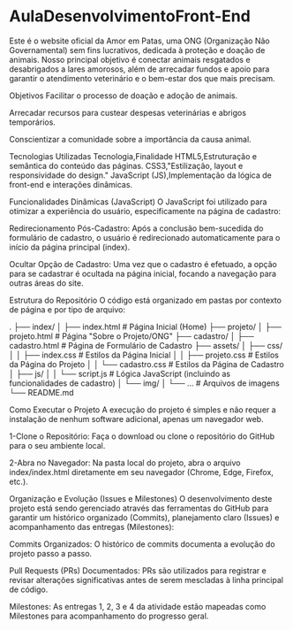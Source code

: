 # AulaDesenvolvimentoFront-End
Este é o website oficial da Amor em Patas, uma ONG (Organização Não Governamental) sem fins lucrativos, dedicada à proteção e doação de animais. Nosso principal objetivo é conectar animais resgatados e desabrigados a lares amorosos, além de arrecadar fundos e apoio para garantir o atendimento veterinário e o bem-estar dos que mais precisam.

Objetivos
Facilitar o processo de doação e adoção de animais.

Arrecadar recursos para custear despesas veterinárias e abrigos temporários.

Conscientizar a comunidade sobre a importância da causa animal.

Tecnologias Utilizadas
Tecnologia,Finalidade
HTML5,Estruturação e semântica do conteúdo das páginas.
CSS3,"Estilização, layout e responsividade do design."
JavaScript (JS),Implementação da lógica de front-end e interações dinâmicas.

Funcionalidades Dinâmicas (JavaScript)
O JavaScript foi utilizado para otimizar a experiência do usuário, especificamente na página de cadastro:

Redirecionamento Pós-Cadastro: Após a conclusão bem-sucedida do formulário de cadastro, o usuário é redirecionado automaticamente para o início da página principal (index).

Ocultar Opção de Cadastro: Uma vez que o cadastro é efetuado, a opção para se cadastrar é ocultada na página inicial, focando a navegação para outras áreas do site.

Estrutura do Repositório
O código está organizado em pastas por contexto de página e por tipo de arquivo:

.
├── index/ 
│   ├── index.html          # Página Inicial (Home)
├── projeto/
│   ├── projeto.html        # Página "Sobre o Projeto/ONG"
├── cadastro/
│   ├── cadastro.html       # Página de Formulário de Cadastro
├── assets/
│   ├── css/
│   │   ├── index.css       # Estilos da Página Inicial
│   │   ├── projeto.css     # Estilos da Página do Projeto
│   │   └── cadastro.css    # Estilos da Página de Cadastro
│   ├── js/
│   │   └── script.js       # Lógica JavaScript (incluindo as funcionalidades de cadastro)
│   └── img/
│       └── ...             # Arquivos de imagens
└── README.md

Como Executar o Projeto
A execução do projeto é simples e não requer a instalação de nenhum software adicional, apenas um navegador web.

1-Clone o Repositório: Faça o download ou clone o repositório do GitHub para o seu ambiente local.

2-Abra no Navegador: Na pasta local do projeto, abra o arquivo index/index.html diretamente em seu navegador (Chrome, Edge, Firefox, etc.).

Organização e Evolução (Issues e Milestones)
O desenvolvimento deste projeto está sendo gerenciado através das ferramentas do GitHub para garantir um histórico organizado (Commits), planejamento claro (Issues) e acompanhamento das entregas (Milestones):

Commits Organizados: O histórico de commits documenta a evolução do projeto passo a passo.

Pull Requests (PRs) Documentados: PRs são utilizados para registrar e revisar alterações significativas antes de serem mescladas à linha principal de código.

Milestones: As entregas 1, 2, 3 e 4 da atividade estão mapeadas como Milestones para acompanhamento do progresso geral.